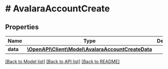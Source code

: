 # # AvalaraAccountCreate

## Properties

Name | Type | Description | Notes
------------ | ------------- | ------------- | -------------
**data** | [**\OpenAPI\Client\Model\AvalaraAccountCreateData**](AvalaraAccountCreateData.md) |  |

[[Back to Model list]](../../README.md#models) [[Back to API list]](../../README.md#endpoints) [[Back to README]](../../README.md)
